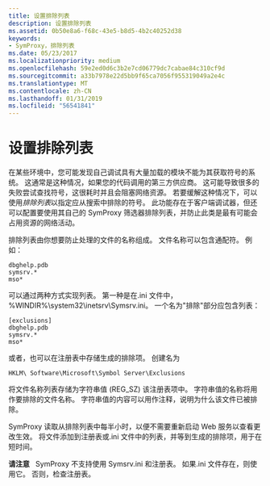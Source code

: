 ```yaml
---
title: 设置排除列表
description: 设置排除列表
ms.assetid: 0b50e8a6-f68c-43e5-b8d5-4b2c40252d38
keywords:
- SymProxy，排除列表
ms.date: 05/23/2017
ms.localizationpriority: medium
ms.openlocfilehash: 59e2ed0d6c3b2e7cd06779dc7cabae84c310cf9d
ms.sourcegitcommit: a33b7978e22d5bb9f65ca7056f955319049a2e4c
ms.translationtype: MT
ms.contentlocale: zh-CN
ms.lasthandoff: 01/31/2019
ms.locfileid: "56541841"
---
```

# <a name="setting-up-exclusion-lists"></a>设置排除列表


在某些环境中，您可能发现自己调试具有大量加载的模块不能为其获取符号的系统。 这通常是这种情况，如果您的代码调用的第三方供应商。 这可能导致很多的失败尝试查找符号，这很耗时并且会阻塞网络资源。 若要缓解这种情况下，可以使用*排除列表*以指定应从搜索中排除的符号。 此功能存在于客户端调试器，但还可以配置要使用其自己的 SymProxy 筛选器排除列表，并防止此类是最有可能会占用资源的网络活动。

排除列表由你想要防止处理的文件的名称组成。 文件名称可以包含通配符。 例如：

```console
dbghelp.pdb
symsrv.*
mso*
```

可以通过两种方式实现列表。 第一种是在.ini 文件中，%WINDIR%\\system32\\inetsrv\\Symsrv.ini。 一个名为"排除"部分应包含列表：

```console
[exclusions]
dbghelp.pdb
symsrv.*
mso*
```

或者，也可以在注册表中存储生成的排除项。 创建名为

```text
HKLM\ Software\Microsoft\Symbol Server\Exclusions
```

将文件名称列表存储为字符串值 (REG\_SZ) 该注册表项中。 字符串值的名称将用作要排除的文件名称。 字符串值的内容可以用作注释，说明为什么该文件已被排除。

SymProxy 读取从排除列表中每半小时，以便不需要重新启动 Web 服务以查看更改生效。 将文件添加到注册表或.ini 文件中的列表，并等到生成的排除项，用于在短时间。

**请注意**   SymProxy 不支持使用 Symsrv.ini 和注册表。 如果.ini 文件存在，则使用它。 否则，检查注册表。

 

 

 





